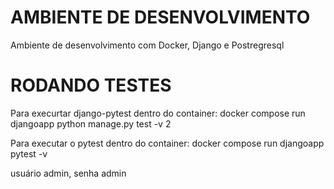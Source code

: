 # AMBIENTE DE DESENVOLVIMENTO

Ambiente de desenvolvimento com Docker, Django e Postregresql

# RODANDO TESTES

Para execurtar django-pytest dentro do container:
    docker compose run djangoapp python manage.py test -v 2

Para executar o pytest dentro do container:
    docker compose run djangoapp pytest -v

usuário admin, senha admin
